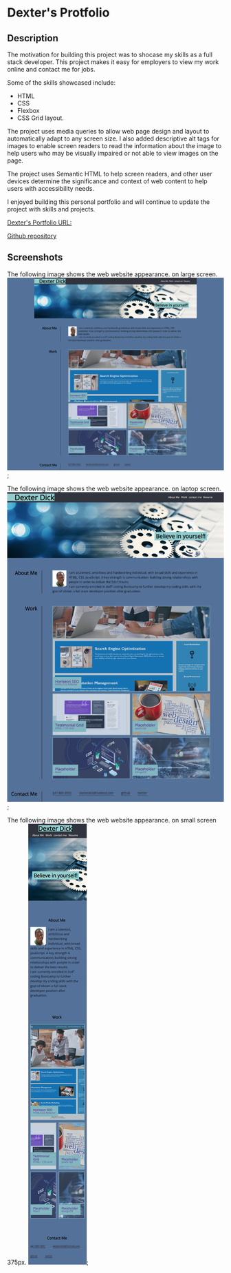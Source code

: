 # Dexter's Protfolio

## Description

The motivation for building this project was to shocase my skills as a full stack developer. This project makes it easy for employers to view my work online and contact me for jobs.

Some of the skills showcased include:

- HTML
- CSS
- Flexbox
- CSS Grid layout.

The project uses media queries to allow web page design and layout to automatically adapt to any screen size. I also added descriptive alt tags for images to enable screen readers to read the information about the image to help users who may be visually impaired or not able to view images on the page.

The project uses Semantic HTML to help screen readers, and other user devices determine the significance and context of web content to help users with accessibility needs.

I enjoyed building this personal portfolio and will continue to update the project with skills and projects.

[Dexter's Portfolio URL: ](https://dexterdick.github.io/Dexter-Portfolio/)

[Github repository](https://github.com/DexterDick/Dexter-Portfolio)

## Screenshots

The following image shows the web website appearance. on large screen.
![Dexter's portfolio large screen](./assets/images/large.png);

The following image shows the web website appearance. on laptop screen.
![Dexter's portfolio laptop screen](./assets/images/laptop.png);

The following image shows the web website appearance. on small screen 375px.
![Dexter's portfolio laptop screen](./assets/images/small.png);
